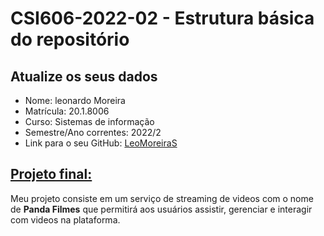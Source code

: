 # **CSI606-2022-02 - Estrutura básica do repositório**

## Atualize os seus dados

- Nome: leonardo Moreira
- Matrícula: 20.1.8006
- Curso: Sistemas de informação
- Semestre/Ano correntes: 2022/2
- Link para o seu GitHub: [LeoMoreiraS](github.com/LeoMoreiraS)

## [Projeto final:](./Projeto/README.md)

Meu projeto consiste em um serviço de streaming de videos com o nome de __Panda Filmes__ que permitirá aos usuários assistir, gerenciar e interagir com videos na plataforma.
